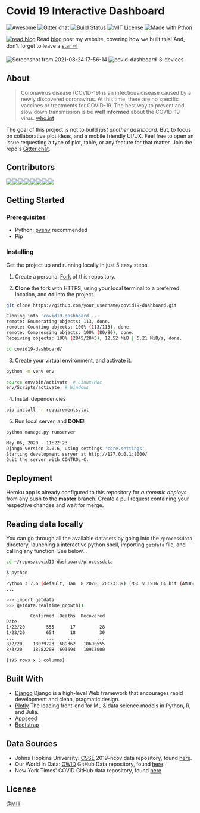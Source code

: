 # Covid 19 Interactive Dashboard

[![Awesome](https://awesome.re/badge.svg)](https://github.com/soroushchehresa/awesome-coronavirus#applications-and-bots)
[![Gitter chat](https://img.shields.io/badge/Chat-Gitter-ff69b4.svg?label=Chat&logo=gitter)](https://gitter.im/ncov-dashboard/community)
[![Build Status](https://img.shields.io/travis/TheAlgorithms/Python.svg?label=Travis%20CI&logo=travis)](https://travis-ci.com/github/BrianRuizy/covid19-dashboard)
[![MIT License](https://camo.githubusercontent.com/a307f74a14e41e762300323414ddef81f3d53ae2/68747470733a2f2f696d672e736869656c64732e696f2f6769746875622f6c6963656e73652f736f757263657265722d696f2f736f757263657265722d6170702e7376673f636f6c6f72423d666630303030)](https://github.com/BrianRuizy/covid19-dashboard/blob/master/LICENSE.md)
[![Made with Pthon](https://img.shields.io/badge/Made%20with-Python-1f425f.svg)](https://www.python.org/)

[![read blog](https://brianruizy.com/favicons/favicon-16x16.png)](https://brianruizy.com/how-to-create-a-covid-dashboard-web-application-with-python) 
Read [blog](https://brianruizy.com/how-to-create-a-covid-dashboard-web-application-with-python   ) post my website, covering how we built this! And, don't forget to leave a [star ⭐!](https://github.com/BrianRuizy/covid19-dashboard/stargazers?after=Y3Vyc29yOnYyOpO5MjAyMC0wNS0xM1QwOTo1MzoyMC0wNTowMADODRbOpg%3D%3D)

![Screenshot from 2021-08-24 17-56-14](https://user-images.githubusercontent.com/23439187/130700643-df2ee651-13e4-4ca4-b14b-2cea30c32d97.png)
![covid-dashboard-3-devices](https://user-images.githubusercontent.com/23439187/115303139-de94f580-a128-11eb-9028-3144d808ac00.png) 

## About

> Coronavirus disease (COVID-19) is an infectious disease caused by a newly discovered coronavirus.
> At this time, there are no specific vaccines or treatments for COVID-19. The best way to prevent and slow down transmission is be **well informed** about the COVID-19 virus. [who.int](https://www.who.int/health-topics/coronavirus#tab=tab_1)

The goal of this project is not to build *just another dashboard*. But, to focus on collaborative plot ideas, and a mobile friendly UI/UX. Feel free to open an issue requesting a type of plot, table, or any feature for that matter. Join the repo's [Gitter chat](https://gitter.im/ncov-dashboard/community?utm_source=share-link&utm_medium=link&utm_campaign=share-link).

## Contributors

[![](https://sourcerer.io/fame/BrianRuizy/BrianRuizy/covid-19-dashboard/images/0)](https://sourcerer.io/fame/BrianRuizy/BrianRuizy/covid-19-dashboard/links/0)[![](https://sourcerer.io/fame/BrianRuizy/BrianRuizy/covid-19-dashboard/images/1)](https://sourcerer.io/fame/BrianRuizy/BrianRuizy/covid-19-dashboard/links/1)[![](https://sourcerer.io/fame/BrianRuizy/BrianRuizy/covid-19-dashboard/images/2)](https://sourcerer.io/fame/BrianRuizy/BrianRuizy/covid-19-dashboard/links/2)[![](https://sourcerer.io/fame/BrianRuizy/BrianRuizy/covid-19-dashboard/images/3)](https://sourcerer.io/fame/BrianRuizy/BrianRuizy/covid-19-dashboard/links/3)[![](https://sourcerer.io/fame/BrianRuizy/BrianRuizy/covid-19-dashboard/images/4)](https://sourcerer.io/fame/BrianRuizy/BrianRuizy/covid-19-dashboard/links/4)[![](https://sourcerer.io/fame/BrianRuizy/BrianRuizy/covid-19-dashboard/images/5)](https://sourcerer.io/fame/BrianRuizy/BrianRuizy/covid-19-dashboard/links/5)[![](https://sourcerer.io/fame/BrianRuizy/BrianRuizy/covid-19-dashboard/images/6)](https://sourcerer.io/fame/BrianRuizy/BrianRuizy/covid-19-dashboard/links/6)[![](https://sourcerer.io/fame/BrianRuizy/BrianRuizy/covid-19-dashboard/images/7)](https://sourcerer.io/fame/BrianRuizy/BrianRuizy/covid-19-dashboard/links/7)

## Getting Started

### Prerequisites

* Python; [pyenv](https://github.com/pyenv/pyenv) recommended
* Pip

### Installing

Get the project up and running locally in just 5 easy steps.

1. Create a personal [Fork](https://github.com/login?return_to=%2FBrianRuizy%2Fcovid19-dashboard) of this repository.

2. **Clone** the fork with HTTPS, using your local terminal to a preferred location, and **cd** into the project.

```bash
git clone https://github.com/your_username/covid19-dashboard.git

Cloning into 'covid19-dashboard'...
remote: Enumerating objects: 113, done.
remote: Counting objects: 100% (113/113), done.
remote: Compressing objects: 100% (80/80), done.
Receiving objects: 100% (2845/2845), 12.52 MiB | 5.21 MiB/s, done.

cd covid19-dashboard/
```

3. Create your virtual environment, and activate it.

```bash
python -m venv env

source env/bin/activate  # Linux/Mac
env/Scripts/activate  # Windows
```

4. Install dependencies

```bash
pip install -r requirements.txt
```

5. Run local server, and **DONE**!

```bash
python manage.py runserver

May 06, 2020 - 11:22:23
Django version 3.0.6, using settings 'core.settings'
Starting development server at http://127.0.0.1:8000/
Quit the server with CONTROL-C.
```

## Deployment

Heroku app is already configured to this repository for *automatic deploys* from any push to the **master** branch. Create a pull request containing your respective changes and wait for merge.

## Reading data locally
You can go through all the available datasets by going into the `/processdata` directory, launching a interactive python shell, importing `getdata` file, and calling any function. See below...

```bash
cd ~/repos/covid19-dashboard/processdata
```

```bash
$ python

Python 3.7.6 (default, Jan  8 2020, 20:23:39) [MSC v.1916 64 bit (AMD64)] :: Anaconda, Inc. on win32 
...

>>> import getdata
>>> getdata.realtime_growth()

         Confirmed  Deaths  Recovered
Date
1/22/20        555      17         28
1/23/20        654      18         30
...            ...     ...        ...
8/2/20    18079723  689362   10690555
8/3/20    18282208  693694   10913000

[195 rows x 3 columns]
```


## Built With

* [Django](https://www.djangoproject.com/) Django is a high-level Web framework that encourages rapid development and clean, pragmatic design.
* [Plotly](https://plotly.com/) The leading front-end for ML & data science models in Python, R, and Julia.
* [Appseed](https://appseed.us/)
* [Bootstrap](https://getbootstrap.com/)

## Data Sources

* Johns Hopkins University: [CSSE](https://systems.jhu.edu/) 2019-ncov data repository, found [here](https://github.com/CSSEGISandData/COVID-19).
* Our World in Data: [OWID](https://ourworldindata.org/) GitHub Data repository, found [here](https://github.com/owid/covid-19-data/tree/master/public/data).
* New York Times' COVID GitHub data repository, found [here](https://github.com/nytimes/covid-19-data)

## License

[@MIT](https://github.com/BrianRuizy/covid19-dashboard/blob/master/LICENSE.md)

